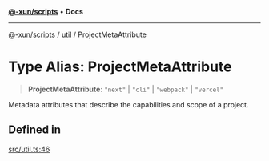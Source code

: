 [**@-xun/scripts**](../../README.md) • **Docs**

***

[@-xun/scripts](../../README.md) / [util](../README.md) / ProjectMetaAttribute

# Type Alias: ProjectMetaAttribute

> **ProjectMetaAttribute**: `"next"` \| `"cli"` \| `"webpack"` \| `"vercel"`

Metadata attributes that describe the capabilities and scope of a project.

## Defined in

[src/util.ts:46](https://github.com/Xunnamius/xscripts/blob/b57a6be3f30c8c0a2692b256135acbd661d0e92b/src/util.ts#L46)
